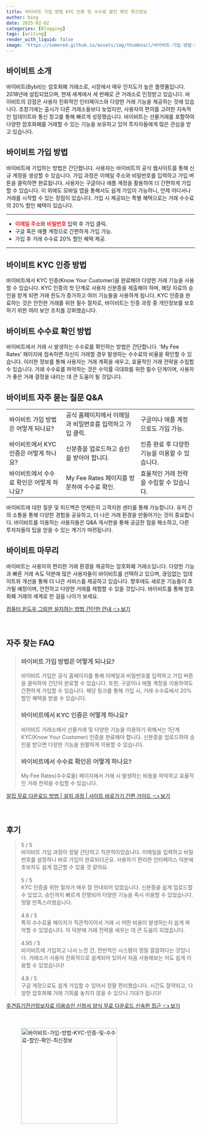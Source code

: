 ```yaml
---
title: 바이비트 가입 방법 KYC 인증 및 수수료 할인 확인 최신정보
author: bing
date: 2025-02-02
categories: [Blogging]
tags: [writing]
render_with_liquid: false
image: 'https://somered.github.io/assets/img/thumbnail/바이비트-가입-방법-KYC-인증-및-수수료-할인-확인-최신정보.webp'
---
```



<h2 id='바이비트_소개'>바이비트 소개</h2>

<p>바이비트(Bybit)는 암호화폐 거래소로, 시장에서 매우 인지도가 높은 플랫폼입니다. 2018년에 설립되었으며, 현재 세계에서 세 번째로 큰 거래소로 인정받고 있습니다. 바이비트의 강점은 사용자 친화적인 인터페이스와 다양한 거래 기능을 제공하는 것에 있습니다. 초창기에는 출시가 다른 거래소들보다 늦었지만, 사용자의 편의를 고려한 지속적인 업데이트와 통신 창고를 통해 빠르게 성장했습니다. 바이비트는 선물거래를 포함하여 다양한 암호화폐를 거래할 수 있는 기능을 보유하고 있어 투자자들에게 많은 관심을 받고 있습니다.</p>

<h2 id='바이비트_가입_방법'>바이비트 가입 방법</h2>

<p>바이비트에 가입하는 방법은 간단합니다. 사용자는 바이비트의 공식 웹사이트를 통해 신규 계정을 생성할 수 있습니다. 가입 과정은 이메일 주소와 비밀번호를 입력하고 가입 버튼을 클릭하면 완료됩니다. 사용자는 구글이나 애플 계정을 활용하여 더 간편하게 가입할 수 있습니다. 이 외에도 모바일 앱을 통해서도 쉽게 가입이 가능하니, 언제 어디서나 거래를 시작할 수 있는 장점이 있습니다. 가입 시 제공되는 특별 혜택으로는 거래 수수료의 20% 할인 혜택이 있습니다.</p>

<hr />

<ul>
    <li><b><span style="color: #ee2323;">이메일 주소</span></b>와 <b><span style="color: #ee2323;">비밀번호</span></b> 입력 후 가입 클릭.</li>
    <li>구글 혹은 애플 계정으로 간편하게 가입 가능.</li>
    <li>가입 후 거래 수수료 20% 할인 혜택 제공.</li>
</ul>

<hr />

<h2 id='KYC_인증_방법'>바이비트 KYC 인증 방법</h2>

<p>바이비트에서 KYC 인증(Know Your Customer)을 완료해야 다양한 거래 기능을 사용할 수 있습니다. KYC 인증의 첫 단계로 사용자 신분증을 제출해야 하며, 해당 자료의 승인을 받게 되면 거래 한도가 증가하고 여러 기능들을 사용하게 됩니다. KYC 인증을 완료하는 것은 안전한 거래를 위한 필수 절차로, 바이비트는 인증 과정 중 개인정보를 보호하기 위한 여러 보안 조치를 강화했습니다.</p>

<h2 id='바이비트_수수료_확인_방법'>바이비트 수수료 확인 방법</h2>

<p>바이비트에서 거래 시 발생하는 수수료를 확인하는 방법은 간단합니다. 'My Fee Rates' 페이지에 접속하면 자신이 거래할 경우 발생하는 수수료의 비율을 확인할 수 있습니다. 이러한 정보를 통해 사용자는 거래 계획을 세우고, 효율적인 거래 전략을 수립할 수 있습니다. 거래 수수료를 파악하는 것은 수익률 극대화를 위한 필수 단계이며, 사용자가 좋은 거래 결정을 내리는 데 큰 도움이 될 것입니다.</p>

<h2 id='바이비트_자주_묻는_질문'>바이비트 자주 묻는 질문 Q&A</h2>

<table>
    <tr>
        <td>바이비트 가입 방법은 어떻게 되나요?</td>
        <td>공식 홈페이지에서 이메일과 비밀번호를 입력하고 가입 클릭.</td>
        <td>구글이나 애플 계정으로도 가입 가능.</td>
    </tr>
    <tr>
        <td>바이비트에서 KYC 인증은 어떻게 하나요?</td>
        <td>신분증을 업로드하고 승인을 받아야 합니다.</td>
        <td>인증 완료 후 다양한 기능을 이용할 수 있습니다.</td>
    </tr>
    <tr>
        <td>바이비트에서 수수료 확인은 어떻게 하나요?</td>
        <td>My Fee Rates 페이지를 방문하여 수수료 확인.</td>
        <td>효율적인 거래 전략을 수립할 수 있습니다.</td>
    </tr>
</table>

<p>바이비트에 대한 질문 및 피드백은 언제든지 고객지원 센터를 통해 가능합니다. 유저 간의 소통을 통해 다양한 경험을 공유하고, 더 나은 거래 환경을 만들어가는 것이 중요합니다. 바이비트를 이용하는 사용자들은 Q&A 게시판을 통해 궁금한 점을 해소하고, 다른 투자자들의 팁을 얻을 수 있는 계기가 마련됩니다.</p>

<h2 id='마무리'>바이비트 마무리</h2>

<p>바이비트는 사용자의 편리한 거래 환경을 제공하는 암호화폐 거래소입니다. 다양한 기능과 빠른 거래 속도 덕분에 많은 사용자들이 바이비트를 선택하고 있으며, 끊임없는 업데이트와 개선을 통해 더 나은 서비스를 제공하고 있습니다. 향후에도 새로운 기능들이 추가될 예정이며, 안전하고 다양한 거래를 체험할 수 있을 것입니다. 바이비트를 통해 암호화폐 거래의 세계로 한 걸음 나아가 보세요.</p>


<p><a class="click-button" title="컴퓨터 윈도우 그림판 설치하는 방법 간단한 안내" href="https://somered.github.io/posts/%EC%BB%B4%ED%93%A8%ED%84%B0-%EC%9C%88%EB%8F%84%EC%9A%B0-%EA%B7%B8%EB%A6%BC%ED%8C%90-%EC%84%A4%EC%B9%98%ED%95%98%EB%8A%94-%EB%B0%A9%EB%B2%95-%EA%B0%84%EB%8B%A8%ED%95%9C-%EC%95%88%EB%82%B4/" rel="dofollow">컴퓨터 윈도우 그림판 설치하는 방법 간단한 안내 👈 보기</a></p><br>
<h2 id='자주_찾는_FAQ'>자주 찾는 FAQ</h2>
<div itemscope="" itemtype="https://schema.org/FAQPage"> 
<blockquote> 
<div itemscope="" itemprop="mainEntity" itemtype="https://schema.org/Question"> 
<h3 itemprop="name">바이비트 가입 방법은 어떻게 되나요?</h3> 
<div itemscope="" itemprop="acceptedAnswer" itemtype="https://schema.org/Answer"> 
<span itemprop="text"> 
<p>바이비트 가입은 공식 홈페이지를 통해 이메일과 비밀번호를 입력하고 가입 버튼을 클릭하여 간단히 완료할 수 있습니다. 또한, 구글이나 애플 계정을 이용하여도 간편하게 가입할 수 있습니다. 해당 링크를 통해 가입 시, 거래 수수료에서 20% 할인 혜택을 받을 수 있습니다.</p> 
</span> 
</div> 
</div> 

<div itemscope="" itemprop="mainEntity" itemtype="https://schema.org/Question"> 
<h3 itemprop="name">바이비트에서 KYC 인증은 어떻게 하나요?</h3> 
<div itemscope="" itemprop="acceptedAnswer" itemtype="https://schema.org/Answer"> 
<span itemprop="text"> 
<p>바이비트 거래소에서 선물거래 및 다양한 기능을 이용하기 위해서는 1단계 KYC(Know Your Customer) 인증을 완료해야 합니다. 신분증을 업로드하여 승인을 받으면 다양한 기능을 원활하게 이용할 수 있습니다.</p> 
</span> 
</div> 
</div> 

<div itemscope="" itemprop="mainEntity" itemtype="https://schema.org/Question"> 
<h3 itemprop="name">바이비트에서 수수료 확인은 어떻게 하나요?</h3> 
<div itemscope="" itemprop="acceptedAnswer" itemtype="https://schema.org/Answer"> 
<span itemprop="text"> 
<p>My Fee Rates(수수료율) 페이지에서 거래 시 발생하는 비용을 파악하고 효율적인 거래 전략을 수립할 수 있습니다.</p> 
</span> 
</div> 
</div> 
</blockquote> 
</div>
<p><a class="click-button" title="알집 무료 다운로드 방법 | 설치 과정 | 사이트 바로가기 간편 가이드" href="https://somered.github.io/posts/%EC%95%8C%EC%A7%91-%EB%AC%B4%EB%A3%8C-%EB%8B%A4%EC%9A%B4%EB%A1%9C%EB%93%9C-%EB%B0%A9%EB%B2%95-%EC%84%A4%EC%B9%98-%EA%B3%BC%EC%A0%95-%EC%82%AC%EC%9D%B4%ED%8A%B8-%EB%B0%94%EB%A1%9C%EA%B0%80%EA%B8%B0-%EA%B0%84%ED%8E%B8-%EA%B0%80%EC%9D%B4%EB%93%9C/" rel="dofollow">알집 무료 다운로드 방법 | 설치 과정 | 사이트 바로가기 간편 가이드 👈 보기</a></p><br>
<h2 id='후기'>후기</h2>
<div itemscope itemtype="https://schema.org/Product">
  <blockquote>
  <div itemprop="review" itemscope itemtype="https://schema.org/Review">
      <div itemprop="reviewRating" itemscope itemtype="https://schema.org/Rating"> <span itemprop="ratingValue">5</span> / <span itemprop="bestRating">5</span> </div>
      <span itemprop="reviewBody">바이비트 가입 과정이 정말 간단하고 직관적이었습니다. 이메일을 입력하고 비밀번호를 설정하니 바로 가입이 완료되더군요. 사용하기 편리한 인터페이스 덕분에 초보자도 쉽게 접근할 수 있을 것 같아요.</span>
  </div>
  <br>
  <div itemprop="review" itemscope itemtype="https://schema.org/Review">
      <div itemprop="reviewRating" itemscope itemtype="https://schema.org/Rating"> <span itemprop="ratingValue">5</span> / <span itemprop="bestRating">5</span> </div>
      <span itemprop="reviewBody">KYC 인증을 위한 절차가 매우 잘 안내되어 있었습니다. 신분증을 쉽게 업로드할 수 있었고, 승인까지 빠르게 진행되어 다양한 기능을 즉시 이용할 수 있었습니다. 정말 만족스러웠습니다.</span>
  </div>
  <br>
  <div itemprop="review" itemscope itemtype="https://schema.org/Review">
      <div itemprop="reviewRating" itemscope itemtype="https://schema.org/Rating"> <span itemprop="ratingValue">4.9</span> / <span itemprop="bestRating">5</span> </div>
      <span itemprop="reviewBody">특히 수수료율 페이지가 직관적이어서 거래 시 어떤 비용이 발생하는지 쉽게 파악할 수 있었습니다. 이 덕분에 거래 전략을 세우는 데 큰 도움이 되었습니다.</span>
  </div>
  <br>
  <div itemprop="review" itemscope itemtype="https://schema.org/Review">
      <div itemprop="reviewRating" itemscope itemtype="https://schema.org/Rating"> <span itemprop="ratingValue">4.95</span> / <span itemprop="bestRating">5</span> </div>
      <span itemprop="reviewBody">바이비트에 가입하고 나서 느낀 건, 전반적인 시스템이 정말 깔끔하다는 것입니다. 거래소가 사용자 친화적으로 설계되어 있어서 처음 사용해보는 저도 쉽게 이용할 수 있었습니다!</span>
  </div>
  <br>
  <div itemprop="review" itemscope itemtype="https://schema.org/Review">
      <div itemprop="reviewRating" itemscope itemtype="https://schema.org/Rating"> <span itemprop="ratingValue">4.8</span> / <span itemprop="bestRating">5</span> </div>
      <span itemprop="reviewBody">구글 계정으로도 쉽게 가입할 수 있어서 정말 편리했습니다. 시간도 절약되고, 다양한 암호화폐 거래 기회를 놓치지 않을 수 있으니 기대가 됩니다!</span>
  </div>
  </blockquote>
</div>
<p><a class="click-button" title="후견등기전산정보자료 이용승인 신청서 양식 무료 다운로드 신속한 접근" href="https://somered.github.io/posts/%ED%9B%84%EA%B2%AC%EB%93%B1%EA%B8%B0%EC%A0%84%EC%82%B0%EC%A0%95%EB%B3%B4%EC%9E%90%EB%A3%8C-%EC%9D%B4%EC%9A%A9%EC%8A%B9%EC%9D%B8-%EC%8B%A0%EC%B2%AD%EC%84%9C-%EC%96%91%EC%8B%9D-%EB%AC%B4%EB%A3%8C-%EB%8B%A4%EC%9A%B4%EB%A1%9C%EB%93%9C-%EC%8B%A0%EC%86%8D%ED%95%9C-%EC%A0%91%EA%B7%BC/" rel="dofollow">후견등기전산정보자료 이용승인 신청서 양식 무료 다운로드 신속한 접근 👈 보기</a></p><br>
<figure class="image"><img src="https://somered.github.io/assets/img/thumbnail/바이비트-가입-방법-KYC-인증-및-수수료-할인-확인-최신정보.webp" alt="바이비트-가입-방법-KYC-인증-및-수수료-할인-확인-최신정보" width="256" height="256"></figure>